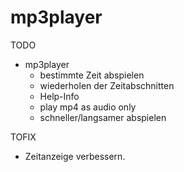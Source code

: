 # mp3player

TODO
- mp3player
    - bestimmte Zeit abspielen
    - wiederholen der Zeitabschnitten
    - Help-Info
    - play mp4 as audio only
    - schneller/langsamer abspielen

TOFIX
- Zeitanzeige verbessern.
